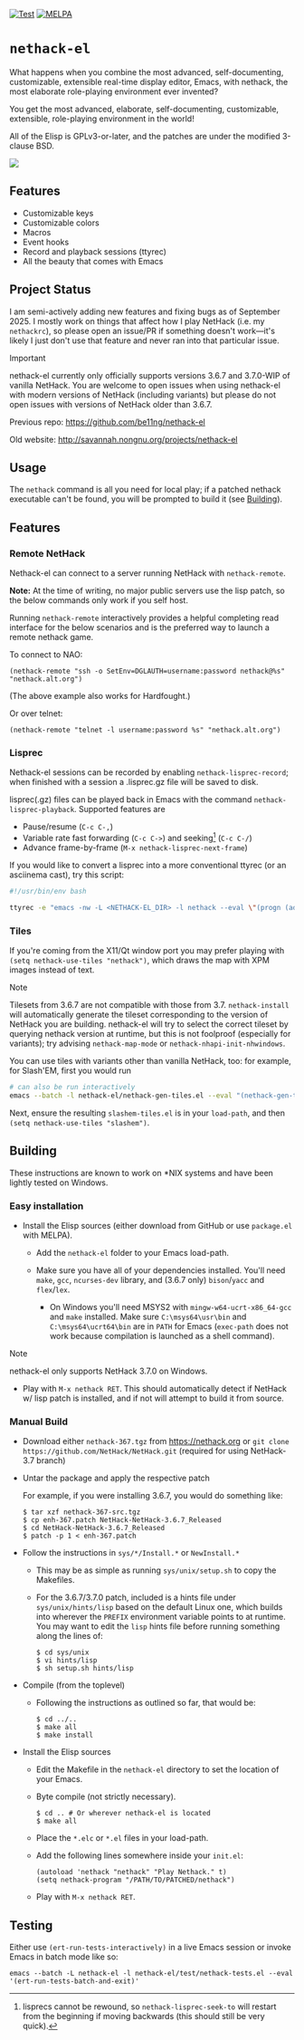 [![Test](https://github.com/Feyorsh/nethack-el/actions/workflows/test.yml/badge.svg)](https://github.com/Feyorsh/nethack-el/actions/workflows/test.yml)
[![MELPA](https://melpa.org/packages/nethack-badge.svg)](https://melpa.org/#/nethack)

# `nethack-el`

What happens when you combine the most advanced, self-documenting, customizable,
extensible real-time display editor, Emacs, with nethack, the most elaborate
role-playing environment ever invented?

You get the most advanced, elaborate, self-documenting, customizable,
extensible, role-playing environment in the world!

All of the Elisp is GPLv3-or-later, and the patches are under the modified 3-clause BSD.

![](./images/screenshot.png)

## Features

* Customizable keys
* Customizable colors
* Macros
* Event hooks
* Record and playback sessions (ttyrec)
* All the beauty that comes with Emacs

## Project Status
I am semi-actively adding new features and fixing bugs as of September 2025.
I mostly work on things that affect how I play NetHack (i.e. my `nethackrc`), so please open an issue/PR if something doesn't work—it's likely I just don't use that feature and never ran into that particular issue.

> [!IMPORTANT]
> nethack-el currently only officially supports versions 3.6.7 and 3.7.0-WIP of vanilla NetHack.
> You are welcome to open issues when using nethack-el with modern versions of NetHack (including variants) but please do not open issues with versions of NetHack older than 3.6.7.


Previous repo: <https://github.com/be11ng/nethack-el>

Old website: <http://savannah.nongnu.org/projects/nethack-el>

## Usage
The `nethack` command is all you need for local play; if a patched nethack executable can't be found, you will be prompted to build it (see [Building](Building)).

## Features

### Remote NetHack
Nethack-el can connect to a server running NetHack with `nethack-remote`.

**Note:** At the time of writing, no major public servers use the lisp patch, so the below commands only work if you self host.

Running `nethack-remote` interactively provides a helpful completing read interface for the below scenarios and is the preferred way to launch a remote nethack game.

To connect to NAO:
```elisp
(nethack-remote "ssh -o SetEnv=DGLAUTH=username:password nethack@%s" "nethack.alt.org")
```
(The above example also works for Hardfought.)

Or over telnet:
```elisp
(nethack-remote "telnet -l username:password %s" "nethack.alt.org")
```

### Lisprec
Nethack-el sessions can be recorded by enabling `nethack-lisprec-record`; when finished with a session a .lisprec.gz file will be saved to disk.

lisprec(.gz) files can be played back in Emacs with the command `nethack-lisprec-playback`.
Supported features are
- Pause/resume (`C-c C-,`)
- Variable rate fast forwarding (`C-c C->`) and seeking[^1] (`C-c C-/`)
- Advance frame-by-frame (`M-x nethack-lisprec-next-frame`)


If you would like to convert a lisprec into a more conventional ttyrec (or an asciinema cast), try this script:
```bash
#!/usr/bin/env bash

ttyrec -e "emacs -nw -L <NETHACK-EL_DIR> -l nethack --eval \"(progn (add-hook 'nethack-lisprec-playback-finished-hook #'kill-emacs) (nethack-lisprec-playback \\\"$1\\\"))\"" "$(basename ${1%%.lisprec*}).ttyrec"
```


[^1]: lisprecs cannot be rewound, so `nethack-lisprec-seek-to` will restart from the beginning if moving backwards (this should still be very quick).

### Tiles
If you're coming from the X11/Qt window port you may prefer playing with `(setq nethack-use-tiles "nethack")`, which draws the map with XPM images instead of text.

> [!NOTE]
> Tilesets from 3.6.7 are not compatible with those from 3.7.
> `nethack-install` will automatically generate the tileset corresponding to the version of NetHack you are building.
> nethack-el will try to select the correct tileset by querying nethack version at runtime, but this is not foolproof (especially for variants); try advising `nethack-map-mode` or `nethack-nhapi-init-nhwindows`.

You can use tiles with variants other than vanilla NetHack, too: for example, for Slash'EM, first you would run
```bash
# can also be run interactively
emacs --batch -l nethack-el/nethack-gen-tiles.el --eval "(nethack-gen-tiles \"<slashem-src-dir>\")"
```
Next, ensure the resulting `slashem-tiles.el` is in your `load-path`, and then `(setq nethack-use-tiles "slashem")`.

## Building

These instructions are known to work on \*NIX systems and have been lightly tested on Windows.

### Easy installation

* Install the Elisp sources (either download from GitHub or use `package.el` with MELPA).

  * Add the `nethack-el` folder to your Emacs load-path.

  * Make sure you have all of your dependencies installed.
    You'll need `make`, `gcc`, `ncurses-dev` library, and (3.6.7 only) `bison`/`yacc` and `flex`/`lex`.

    * On Windows you'll need MSYS2 with `mingw-w64-ucrt-x86_64-gcc` and `make` installed.
      Make sure `C:\msys64\usr\bin` and `C:\msys64\ucrt64\bin` are in `PATH` for Emacs (`exec-path` does not work because compilation is launched as a shell command).

> [!NOTE]
> nethack-el only supports NetHack 3.7.0 on Windows.

  * Play with `M-x nethack RET`. This should automatically detect if NetHack w/ lisp patch is installed, and if not will attempt to build it from source.

### Manual Build

* Download either `nethack-367.tgz` from <https://nethack.org> or `git clone https://github.com/NetHack/NetHack.git` (required for using NetHack-3.7 branch)

* Untar the package and apply the respective patch

  For example, if you were installing 3.6.7, you would do something like:

  ```
  $ tar xzf nethack-367-src.tgz
  $ cp enh-367.patch NetHack-NetHack-3.6.7_Released
  $ cd NetHack-NetHack-3.6.7_Released
  $ patch -p 1 < enh-367.patch
  ```

* Follow the instructions in `sys/*/Install.*` or `NewInstall.*`

  * This may be as simple as running `sys/unix/setup.sh` to copy the Makefiles.

  * For the 3.6.7/3.7.0 patch, included is a hints file under
    `sys/unix/hints/lisp` based on the default Linux one, which builds
    into wherever the `PREFIX` environment variable points to at runtime.  You
    may want to edit the `lisp` hints file before running something along
    the lines of:

    ```
    $ cd sys/unix
    $ vi hints/lisp
    $ sh setup.sh hints/lisp
    ```

* Compile (from the toplevel)

  * Following the instructions as outlined so far, that would be:

    ```
    $ cd ../..
    $ make all
    $ make install
    ```

* Install the Elisp sources

  * Edit the Makefile in the `nethack-el` directory to set the location of your
    Emacs.

  * Byte compile (not strictly necessary).

    ```
    $ cd .. # Or wherever nethack-el is located
    $ make all
    ```

  * Place the `*.elc` or `*.el` files in your load-path.

  * Add the following lines somewhere inside your `init.el`:

    ```elisp
    (autoload 'nethack "nethack" "Play Nethack." t)
    (setq nethack-program "/PATH/TO/PATCHED/nethack")
    ```

  * Play with `M-x nethack RET`.

## Testing
Either use `(ert-run-tests-interactively)` in a live Emacs session or invoke Emacs in batch mode like so:
```
emacs --batch -L nethack-el -l nethack-el/test/nethack-tests.el --eval '(ert-run-tests-batch-and-exit)'
```
